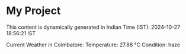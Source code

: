 # My Project

This content is dynamically generated in Indian Time (IST): 2024-10-27 18:56:21 IST


Current Weather in Coimbatore:
Temperature: 27.88 °C
Condition: haze
